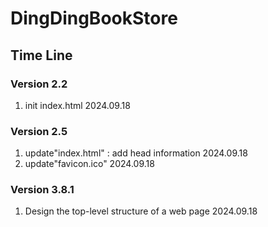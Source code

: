 # DingDingBookStore

## Time Line

### Version 2.2
1. init index.html 2024.09.18

### Version 2.5
1. update"index.html" : add head information 2024.09.18
2. update"favicon.ico" 2024.09.18

### Version 3.8.1
1. Design the top-level structure of a web page 2024.09.18
